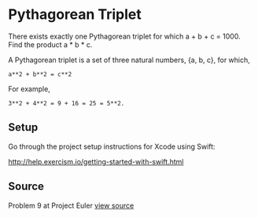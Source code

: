 # Pythagorean Triplet

There exists exactly one Pythagorean triplet for which a + b + c = 1000. Find the product a * b * c.

A Pythagorean triplet is a set of three natural numbers, {a, b, c}, for
which,

```
a**2 + b**2 = c**2
```

For example, 

```
3**2 + 4**2 = 9 + 16 = 25 = 5**2.
```

## Setup

Go through the project setup instructions for Xcode using Swift:

http://help.exercism.io/getting-started-with-swift.html


## Source

Problem 9 at Project Euler [view source](http://projecteuler.net/problem=9)
